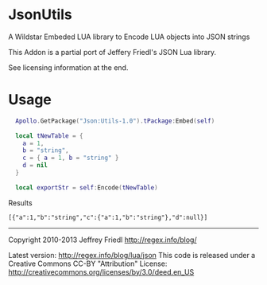 JsonUtils
=========

A Wildstar Embeded LUA library to Encode LUA objects into JSON strings

This Addon is a partial port of Jeffery Friedl's JSON Lua library.

See licensing information at the end.

Usage
=====
```lua
  Apollo.GetPackage("Json:Utils-1.0").tPackage:Embed(self)
   
  local tNewTable = {
    a = 1, 
    b = "string", 
    c = { a = 1, b = "string" }
    d = nil
  }
   
  local exportStr = self:Encode(tNewTable)
```

Results
```
[{"a":1,"b":"string","c":{"a":1,"b":"string"},"d":null}]
```

----
Copyright 2010-2013 Jeffrey Friedl
http://regex.info/blog/

Latest version: http://regex.info/blog/lua/json
This code is released under a Creative Commons CC-BY "Attribution" License:
http://creativecommons.org/licenses/by/3.0/deed.en_US
